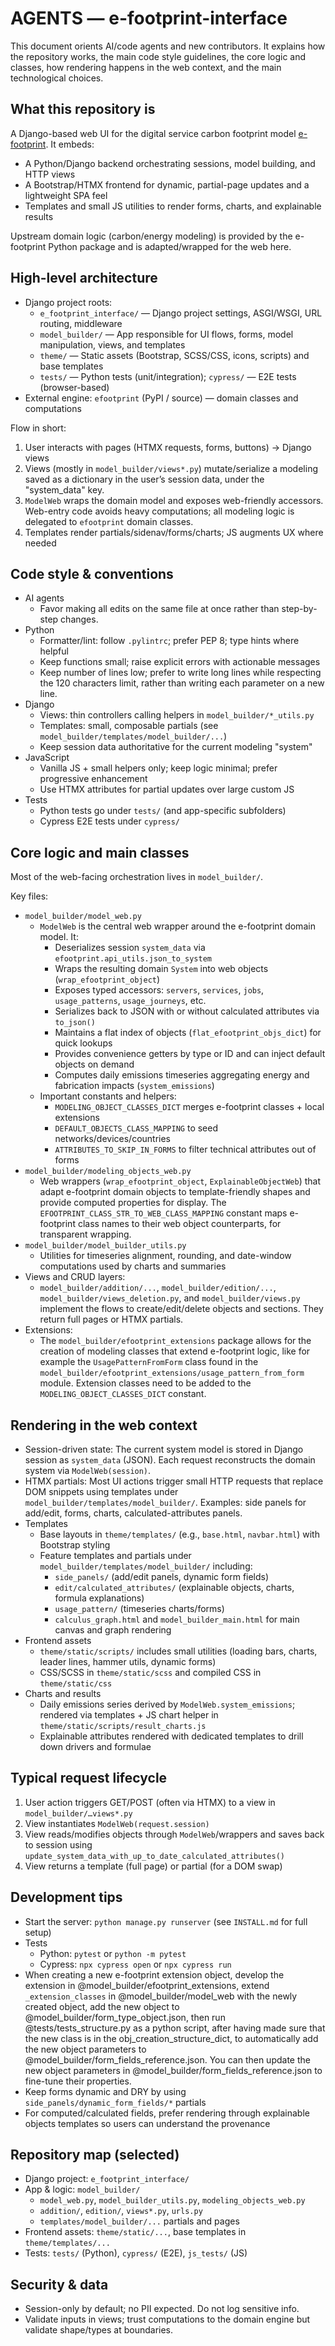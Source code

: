 # AGENTS — e-footprint-interface

This document orients AI/code agents and new contributors. It explains how the repository works, the main code style guidelines, the core logic and classes, how rendering happens in the web context, and the main technological choices.

## What this repository is

A Django-based web UI for the digital service carbon footprint model [e-footprint](https://github.com/Boavizta/e-footprint). It embeds:
- A Python/Django backend orchestrating sessions, model building, and HTTP views
- A Bootstrap/HTMX frontend for dynamic, partial-page updates and a lightweight SPA feel
- Templates and small JS utilities to render forms, charts, and explainable results

Upstream domain logic (carbon/energy modeling) is provided by the e-footprint Python package and is adapted/wrapped for the web here.


## High-level architecture

- Django project roots:
  - `e_footprint_interface/` — Django project settings, ASGI/WSGI, URL routing, middleware
  - `model_builder/` — App responsible for UI flows, forms, model manipulation, views, and templates
  - `theme/` — Static assets (Bootstrap, SCSS/CSS, icons, scripts) and base templates
  - `tests/` — Python tests (unit/integration); `cypress/` — E2E tests (browser-based)
- External engine: `efootprint` (PyPI / source) — domain classes and computations

Flow in short:
1) User interacts with pages (HTMX requests, forms, buttons) → Django views
2) Views (mostly in `model_builder/views*.py`) mutate/serialize a modeling saved as a dictionary in the user’s session data, under the "system_data" key.
3) `ModelWeb` wraps the domain model and exposes web-friendly accessors. Web-entry code avoids heavy computations; all modeling logic is delegated to `efootprint` domain classes.
4) Templates render partials/sidenav/forms/charts; JS augments UX where needed


## Code style & conventions

- AI agents
  - Favor making all edits on the same file at once rather than step-by-step changes.
- Python
  - Formatter/lint: follow `.pylintrc`; prefer PEP 8; type hints where helpful
  - Keep functions small; raise explicit errors with actionable messages
  - Keep number of lines low; prefer to write long lines while respecting the 120 characters limit, rather than writing each parameter on a new line.
- Django
  - Views: thin controllers calling helpers in `model_builder/*_utils.py`
  - Templates: small, composable partials (see `model_builder/templates/model_builder/...`)
  - Keep session data authoritative for the current modeling "system"
- JavaScript
  - Vanilla JS + small helpers only; keep logic minimal; prefer progressive enhancement
  - Use HTMX attributes for partial updates over large custom JS
- Tests
  - Python tests go under `tests/` (and app-specific subfolders)
  - Cypress E2E tests under `cypress/`


## Core logic and main classes

Most of the web-facing orchestration lives in `model_builder/`.

Key files:
- `model_builder/model_web.py`
  - `ModelWeb` is the central web wrapper around the e-footprint domain model. It:
    - Deserializes session `system_data` via `efootprint.api_utils.json_to_system`
    - Wraps the resulting domain `System` into web objects (`wrap_efootprint_object`)
    - Exposes typed accessors: `servers`, `services`, `jobs`, `usage_patterns`, `usage_journeys`, etc.
    - Serializes back to JSON with or without calculated attributes via `to_json()`
    - Maintains a flat index of objects (`flat_efootprint_objs_dict`) for quick lookups
    - Provides convenience getters by type or ID and can inject default objects on demand
    - Computes daily emissions timeseries aggregating energy and fabrication impacts (`system_emissions`)
  - Important constants and helpers:
    - `MODELING_OBJECT_CLASSES_DICT` merges e-footprint classes + local extensions
    - `DEFAULT_OBJECTS_CLASS_MAPPING` to seed networks/devices/countries
    - `ATTRIBUTES_TO_SKIP_IN_FORMS` to filter technical attributes out of forms
- `model_builder/modeling_objects_web.py`
  - Web wrappers (`wrap_efootprint_object`, `ExplainableObjectWeb`) that adapt e-footprint domain objects to template-friendly shapes and provide computed properties for display. The `EFOOTPRINT_CLASS_STR_TO_WEB_CLASS_MAPPING` constant maps e-footprint class names to their web object counterparts, for transparent wrapping.
- `model_builder/model_builder_utils.py`
  - Utilities for timeseries alignment, rounding, and date-window computations used by charts and summaries
- Views and CRUD layers:
  - `model_builder/addition/...`, `model_builder/edition/...`, `model_builder/views_deletion.py`, and `model_builder/views.py` implement the flows to create/edit/delete objects and sections. They return full pages or HTMX partials.
- Extensions:
  - The `model_builder/efootprint_extensions` package allows for the creation of modeling classes that extend e-footprint logic, like for example the `UsagePatternFromForm` class found in the `model_builder/efootprint_extensions/usage_pattern_from_form` module. Extension classes need to be added to the `MODELING_OBJECT_CLASSES_DICT` constant.


## Rendering in the web context

- Session-driven state: The current system model is stored in Django session as `system_data` (JSON). Each request reconstructs the domain system via `ModelWeb(session)`.
- HTMX partials: Most UI actions trigger small HTTP requests that replace DOM snippets using templates under `model_builder/templates/model_builder/`. Examples: side panels for add/edit, forms, charts, calculated-attributes panels.
- Templates
  - Base layouts in `theme/templates/` (e.g., `base.html`, `navbar.html`) with Bootstrap styling
  - Feature templates and partials under `model_builder/templates/model_builder/` including:
    - `side_panels/` (add/edit panels, dynamic form fields)
    - `edit/calculated_attributes/` (explainable objects, charts, formula explanations)
    - `usage_pattern/` (timeseries charts/forms)
    - `calculus_graph.html` and `model_builder_main.html` for main canvas and graph rendering
- Frontend assets
  - `theme/static/scripts/` includes small utilities (loading bars, charts, leader lines, hammer utils, dynamic forms)
  - CSS/SCSS in `theme/static/scss` and compiled CSS in `theme/static/css`
- Charts and results
  - Daily emissions series derived by `ModelWeb.system_emissions`; rendered via templates + JS chart helper in `theme/static/scripts/result_charts.js`
  - Explainable attributes rendered with dedicated templates to drill down drivers and formulae


## Typical request lifecycle

1) User action triggers GET/POST (often via HTMX) to a view in `model_builder/…views*.py`
2) View instantiates `ModelWeb(request.session)`
3) View reads/modifies objects through `ModelWeb`/wrappers and saves back to session using `update_system_data_with_up_to_date_calculated_attributes()`
4) View returns a template (full page) or partial (for a DOM swap)


## Development tips

- Start the server: `python manage.py runserver` (see `INSTALL.md` for full setup)
- Tests
  - Python: `pytest` or `python -m pytest`
  - Cypress: `npx cypress open` or `npx cypress run`
- When creating a new e-footprint extension object, develop the extension in @model_builder/efootprint_extensions, extend `_extension_classes` in @model_builder/model_web with the newly created object, add the new object to @model_builder/form_type_object.json, then run @tests/tests_structure.py as a python script, after having made sure that the new class is in the obj_creation_structure_dict, to automatically add the new object parameters to @model_builder/form_fields_reference.json. You can then update the new object parameters in @model_builder/form_fields_reference.json to fine-tune their properties.
- Keep forms dynamic and DRY by using `side_panels/dynamic_form_fields/*` partials
- For computed/calculated fields, prefer rendering through explainable objects templates so users can understand the provenance


## Repository map (selected)

- Django project: `e_footprint_interface/`
- App & logic: `model_builder/`
  - `model_web.py`, `model_builder_utils.py`, `modeling_objects_web.py`
  - `addition/`, `edition/`, `views*.py`, `urls.py`
  - `templates/model_builder/...` partials and pages
- Frontend assets: `theme/static/...`, base templates in `theme/templates/...`
- Tests: `tests/` (Python), `cypress/` (E2E), `js_tests/` (JS)


## Security & data

- Session-only by default; no PII expected. Do not log sensitive info.
- Validate inputs in views; trust computations to the domain engine but validate shape/types at boundaries.
